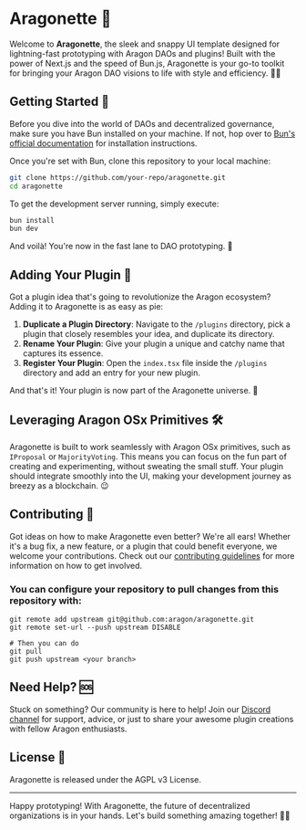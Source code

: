 # Aragonette 🚀

Welcome to **Aragonette**, the sleek and snappy UI template designed for lightning-fast prototyping with Aragon DAOs and plugins! Built with the power of Next.js and the speed of Bun.js, Aragonette is your go-to toolkit for bringing your Aragon DAO visions to life with style and efficiency. 🎨✨

## Getting Started 🏁

Before you dive into the world of DAOs and decentralized governance, make sure you have Bun installed on your machine. If not, hop over to [Bun's official documentation](https://bun.sh/) for installation instructions.

Once you're set with Bun, clone this repository to your local machine:

```bash
git clone https://github.com/your-repo/aragonette.git
cd aragonette
```

To get the development server running, simply execute:

```bash
bun install
bun dev
```

And voilà! You're now in the fast lane to DAO prototyping. 🌟

## Adding Your Plugin 🧩

Got a plugin idea that's going to revolutionize the Aragon ecosystem? Adding it to Aragonette is as easy as pie:

1. **Duplicate a Plugin Directory**: Navigate to the `/plugins` directory, pick a plugin that closely resembles your idea, and duplicate its directory.
2. **Rename Your Plugin**: Give your plugin a unique and catchy name that captures its essence.
3. **Register Your Plugin**: Open the `index.tsx` file inside the `/plugins` directory and add an entry for your new plugin.

And that's it! Your plugin is now part of the Aragonette universe. 🌌

## Leveraging Aragon OSx Primitives 🛠

Aragonette is built to work seamlessly with Aragon OSx primitives, such as `IProposal` or `MajorityVoting`. This means you can focus on the fun part of creating and experimenting, without sweating the small stuff. Your plugin should integrate smoothly into the UI, making your development journey as breezy as a blockchain. 😉

## Contributing 🤝

Got ideas on how to make Aragonette even better? We're all ears! Whether it's a bug fix, a new feature, or a plugin that could benefit everyone, we welcome your contributions. Check out our [contributing guidelines](CONTRIBUTING.md) for more information on how to get involved.

### You can configure your repository to pull changes from this repository with:
```
git remote add upstream git@github.com:aragon/aragonette.git
git remote set-url --push upstream DISABLE

# Then you can do
git pull
git push upstream <your branch>
```

## Need Help? 🆘

Stuck on something? Our community is here to help! Join our [Discord channel](https://discord.com/invite/eqQJkdp) for support, advice, or just to share your awesome plugin creations with fellow Aragon enthusiasts.

## License 📜

Aragonette is released under the AGPL v3 License.

---

Happy prototyping! With Aragonette, the future of decentralized organizations is in your hands. Let's build something amazing together! 🚀🌈
